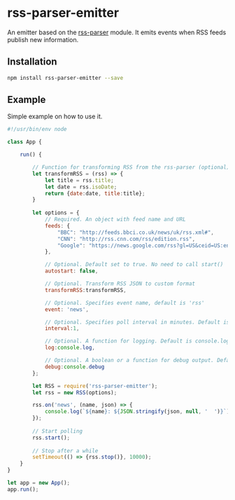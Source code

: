 # rss-parser-emitter

An emitter based on the [rss-parser](https://www.npmjs.com/package/rss-parser) module. It emits events when RSS feeds publish new information.

## Installation

````bash
npm install rss-parser-emitter --save
````

## Example

Simple example on how to use it.

````javascript
#!/usr/bin/env node

class App {

	run() {

		// Function for transforming RSS from the rss-parser (optional)
		let transformRSS = (rss) => {
			let title = rss.title;
			let date = rss.isoDate;
			return {date:date, title:title};
		}
		
		let options = {
			// Required. An object with feed name and URL
			feeds: {
                "BBC": "http://feeds.bbci.co.uk/news/uk/rss.xml#",
                "CNN": "http://rss.cnn.com/rss/edition.rss",
                "Google": "https://news.google.com/rss?gl=US&ceid=US:en&hl=en-US"
			},

			// Optional. Default set to true. No need to call start()
			autostart: false,

			// Optional. Transform RSS JSON to custom format
			transformRSS:transformRSS,

			// Optional. Specifies event name, default is 'rss'
			event: 'news',

			// Optional. Specifies poll interval in minutes. Default is 5.
			interval:1,

			// Optional. A function for logging. Default is console.log
			log:console.log,

			// Optional. A boolean or a function for debug output. Default is false. If true, console.debug is used.
			debug:console.debug
		};

		let RSS = require('rss-parser-emitter');
		let rss = new RSS(options);

		rss.on('news', (name, json) => {
			console.log(`${name}: ${JSON.stringify(json, null, '  ')}`);
		});
		
		// Start polling
		rss.start();
		
		// Stop after a while
		setTimeout(() => {rss.stop()}, 10000);
	}
}

let app = new App();
app.run();
````
